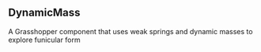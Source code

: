 ## DynamicMass
A Grasshopper component that uses weak springs and dynamic masses to explore funicular form
